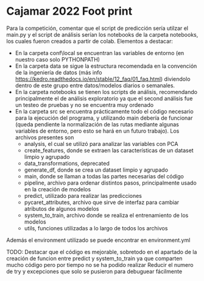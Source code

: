 
# Cajamar 2022 Foot print


Para la competición, comentar que el script de predicción sería utilzar el main.py y el script de análisis serían los notebooks de la carpeta notebooks, los cuales fueron creados a partir de colab.
Elementos a destacar:

* En la carpeta conf\local se encuentran las variables de entorno (en nuestro caso solo PYTHONPATH)
* En la carpeta data se sigue la estructura recomendada en la convención de la ingeniería de datos (más info https://kedro.readthedocs.io/en/stable/12_faq/01_faq.html) diviendolo dentro de este grupo entre datos/modelos diarios o semanales.
* En la carpeta notebooks se tienen los scripts de análisis, recomendando principalmente el de análisis exploratorio ya que el second análisis fue un testeo de pruebas y no se encuentra muy ordenado
* En la carpeta src se encuentra prácticamente todo el código necesario para la ejecución del programa, y utilizando main debería de funcionar (queda pendiente la normalización de las rutas mediante algunas variables de entorno, pero esto se hará en un futuro trabajo). Los archivos presentes son
    * analysis, el cual se utilizó para analizar las variables con PCA
    * create_features, donde se extraen las características de un dataset limpio y agrupado
    * data_transformations, deprecated
    * generate_df, donde se crea un dataset limpio y agrupado
    * main, donde se llaman a todas las partes necesarias del código
    * pipeline, archivo para ordenar distintos pasos, principalmente usado en la creación de modelos
    * predict, utilizado para realizar las predicciones
    * pycaret_attributes, archivo que sirve de interfaz para cambiar atributos de algunos modelos
    * system_to_train, archivo donde se realiza el entrenamiento de los modelos
    * utils, funciones utilizadas a lo largo de todos los archivos
    
Además el environment utilizado se puede encontrar en environment.yml

TODO:
Destacar que el código es mejorable, sobretodo en el apartado de la creación de funcion entre predict y system_to_train ya que comparten mucho código pero por tiempo no se ha podido realizar
Reducir el numero de try y excepciones que solo se pusieron para debuguear fácilmente